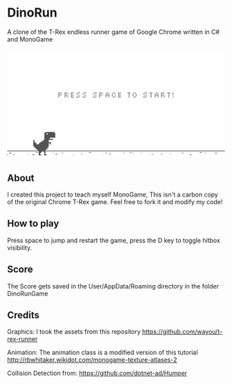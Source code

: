 # DinoRun
A clone of the T-Rex endless runner game of Google Chrome written in C# and MonoGame

![](game.gif)

About
------
I created this project to teach myself MonoGame, This isn't a carbon copy of the original Chrome T-Rex game. Feel free to fork it
and modify my code!

How to play
-----------
Press space to jump and restart the game, press the D key to toggle hitbox visibility.

Score
------
The Score gets saved in the User/AppData/Roaming directory in the folder DinoRunGame

Credits
-------
Graphics:
I took the assets from this repository https://github.com/wayou/t-rex-runner

Animation:
The animation class is a modified version of this tutorial http://rbwhitaker.wikidot.com/monogame-texture-atlases-2

Collision Detection from: https://github.com/dotnet-ad/Humper
